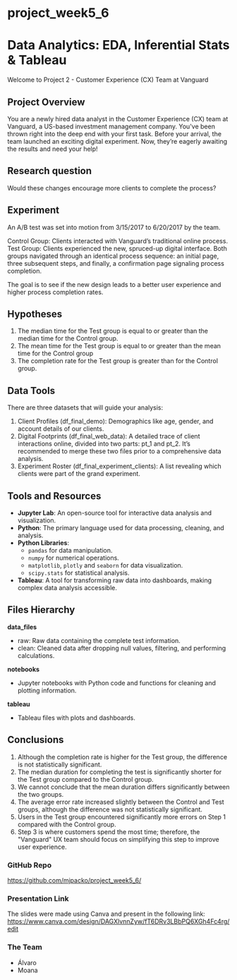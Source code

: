 # project_week5_6
# Data Analytics: EDA, Inferential Stats & Tableau 

Welcome to Project 2 - Customer Experience (CX) Team at Vanguard

## Project Overview

You are a newly hired data analyst in the Customer Experience (CX) team at Vanguard, a US-based investment management company.
You've been thrown right into the deep end with your first task. Before your arrival, the team launched an exciting digital experiment. Now, they’re eagerly awaiting the results and need your help!

## Research question

Would these changes encourage more clients to complete the process?

## Experiment

An A/B test was set into motion from 3/15/2017 to 6/20/2017 by the team.

Control Group: Clients interacted with Vanguard’s traditional online process.
Test Group: Clients experienced the new, spruced-up digital interface.
Both groups navigated through an identical process sequence: an initial page, three subsequent steps, and finally, a confirmation page signaling process completion.

The goal is to see if the new design leads to a better user experience and higher process completion rates.

## Hypotheses

1. The median time for the Test group is equal to or greater than the median time for the Control group.
2. The mean time for the Test group is equal to or greater than the mean time for the Control group
3. The completion rate for the Test group is greater than for the Control group.


## Data Tools

There are three datasets that will guide your analysis:

1. Client Profiles (df_final_demo): Demographics like age, gender, and account details of our clients.
2. Digital Footprints (df_final_web_data): A detailed trace of client interactions online, divided into two parts: pt_1 and pt_2. It’s recommended to merge these two files prior to a comprehensive data analysis.
3. Experiment Roster (df_final_experiment_clients): A list revealing which clients were part of the grand experiment.


## Tools and Resources

- **Jupyter Lab**: An open-source tool for interactive data analysis and visualization.
- **Python**: The primary language used for data processing, cleaning, and analysis.
- **Python Libraries**:
    - `pandas` for data manipulation.
    - `numpy` for numerical operations.
    - `matplotlib`, `plotly` and `seaborn` for data visualization.
    - `scipy.stats` for statistical analysis.
- **Tableau**: A tool for transforming raw data into dashboards, making complex data analysis accessible.


## Files Hierarchy

**data_files**
- raw: Raw data containing the complete test information.
- clean: Cleaned data after dropping null values, filtering, and performing calculations.

**notebooks**
- Jupyter notebooks with Python code and functions for cleaning and plotting information.

**tableau**
- Tableau files with plots and dashboards.

## Conclusions

1. Although the completion rate is higher for the Test group, the difference is not statistically significant.
2. The median duration for completing the test is significantly shorter for the Test group compared to the Control group.
3. We cannot conclude that the mean duration differs significantly between the two groups.
4. The average error rate increased slightly between the Control and Test groups, although the difference was not statistically significant.
5. Users in the Test group encountered significantly more errors on Step 1 compared with the Control group.
6. Step 3 is where customers spend the most time; therefore, the "Vanguard" UX team should focus on simplifying this step to improve user experience.

### GitHub Repo

https://github.com/mjpacko/project_week5_6/

### Presentation Link

The slides were made using Canva and present in the following link:
https://www.canva.com/design/DAGXlvnnZyw/fT6DRv3LBbPQ6XGh4Fc4rg/edit

### The Team

- Álvaro
- Moana
